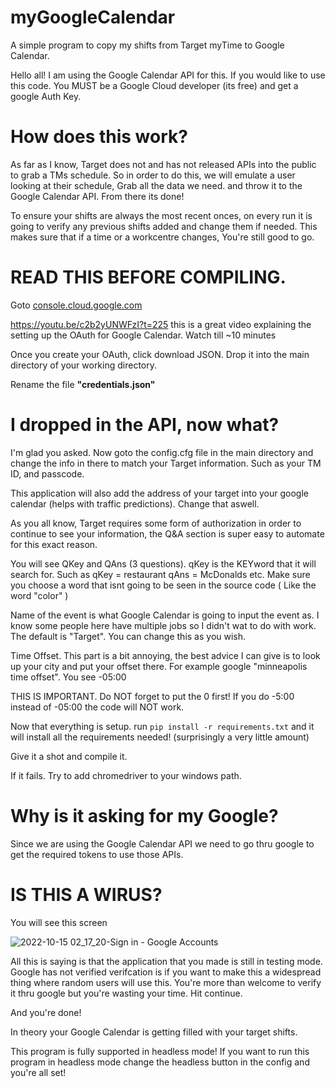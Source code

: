 # myGoogleCalendar
A simple program to copy my shifts from Target myTime to Google Calendar. 

Hello all! I am using the Google Calendar API for this. If you would like to use this code. You MUST be a Google Cloud developer (its free) and get a google Auth Key. 

# How does this work?

As far as I know, Target does not and has not released APIs into the public to grab a TMs schedule. So in order to do this, we will emulate a user looking at their schedule, Grab all the data we need. and throw it to the Google Calendar API. From there its done! 

To ensure your shifts are always the most recent onces, on every run it is going to verify any previous shifts added and change them if needed. This makes sure that if a time or a workcentre changes, You're still good to go. 


# **READ THIS BEFORE COMPILING**. 



Goto [console.cloud.google.com](https://console.cloud.google.com/)

https://youtu.be/c2b2yUNWFzI?t=225 this is a great video explaining the setting up the OAuth for Google Calendar. Watch till ~10 minutes 

Once you create your OAuth, click download JSON. Drop it into the main directory of your working directory.

Rename the file **"credentials.json"**

# I dropped in the API, now what? 
I'm glad you asked. Now goto the config.cfg file in the main directory and change the info in there to match your Target information. Such as your TM ID, and passcode.

This application will also add the address of your target into your google calendar (helps with traffic predictions). Change that aswell. 

As you all know, Target requires some form of authorization in order to continue to see your information, the Q&A section is super easy to automate for this exact reason.

You will see QKey and QAns (3 questions). qKey is the KEYword that it will search for. 
Such as 
qKey = restaurant
qAns = McDonalds
etc. Make sure you choose a word that isnt going to be seen in the source code ( Like the word "color" )

Name of the event is what Google Calendar is going to input the event as. I know some people here have multiple jobs so I didn't wat to do with work. The default is "Target". You can change this as you wish.

Time Offset. This part is a bit annoying, the best advice I can give is to look up your city and put your offset there. For example google "minneapolis time offset". You see -05:00

THIS IS IMPORTANT. Do NOT forget to put the 0 first! If you do -5:00 instead of -05:00 the code will NOT work. 

Now that everything is setup. run ```pip install -r requirements.txt``` and it will install all the requirements needed! (surprisingly a very little amount) 

Give it a shot and compile it. 

If it fails. Try to add chromedriver to your windows path. 

# Why is it asking for my Google?

Since we are using the Google Calendar API we need to go thru google to get the required tokens to use those APIs.

# IS THIS A WIRUS?

You will see this screen

![2022-10-15 02_17_20-Sign in - Google Accounts](https://user-images.githubusercontent.com/37282503/195978955-6b12cbca-b991-4bfa-ae2e-4012f044bb0c.png)

All this is saying is that the application that you made is still in testing mode. Google has not verified verifcation is if you want to make this a widespread thing where random users will use this. You're more than welcome to verify it thru google but you're wasting your time. Hit continue. 

And you're done!

In theory your Google Calendar is getting filled with your target shifts. 



This program is fully supported in headless mode! If you want to run this program in headless mode change the headless button in the config and you're all set! 
